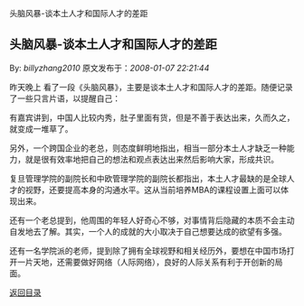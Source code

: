 头脑风暴-谈本土人才和国际人才的差距
## 头脑风暴-谈本土人才和国际人才的差距

By: *billyzhang2010* 原文发布于：*2008-01-07 22:21:44*

 
昨天晚上
看了一段《头脑风暴》，主要是谈本土人才和国际人才的差距。随便记录了一些只言片语，以提醒自己： 

有嘉宾讲到，中国人比较内秀，肚子里面有货，但是不善于表达出来，久而久之，就变成一堆草了。

另外，一个跨国企业的老总，则态度鲜明地指出，相当一部分本土人才缺乏一种能力，就是很有效率地把自己的想法和观点表达出来然后影响大家，形成共识。 

复旦管理学院的副院长和中欧管理学院的副院长都指出，本土人才最缺的是全球人才的视野，还要提高本身的沟通水平。这从当前培养MBA的课程设置上面可以体现出来。

 还有一个老总提到，他周围的年轻人好奇心不够，对事情背后隐藏的本质不会主动自发地去了解。其实，一个人的成就的大小取决于自己想要达成的欲望有多强。

 
还有一名学院派的老师，提到除了拥有全球视野和相关经历外，要想在中国市场打开一片天地，还需要做好网络（人际网络），良好的人际关系有利于开创新的局面。

[返回目录](index.html)
